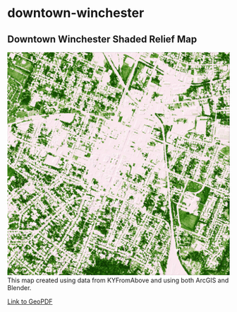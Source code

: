 # downtown-winchester

## Downtown Winchester Shaded Relief Map
![Shaded Relief Map of downtown Winchester, KY](ndviblended.jpg)
This map created using data from KYFromAbove and using both ArcGIS and Blender.

[Link to GeoPDF](Winchester-geo.pdf)

